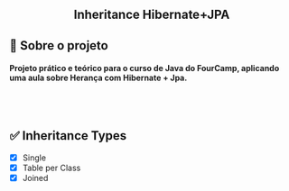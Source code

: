 <h2 align="center">Inheritance Hibernate+JPA</h2>

## 🔎 Sobre o projeto
#### Projeto prático  e teórico para o curso de Java do FourCamp, aplicando uma aula sobre Herança com Hibernate + Jpa.

<br><br>

## ✅ Inheritance Types

- [x] Single
- [x] Table per Class
- [x] Joined
<br>
